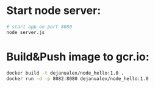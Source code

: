 # Start node server:
```bash
# start app on port 8080
node server.js
```

# Build&Push image to gcr.io:
```bash
docker build -t dejanualex/node_hello:1.0 .
docker run -d -p 8082:8080 dejanualex/node_hello:1.0
```
